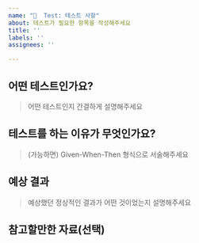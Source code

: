 ```yaml
---
name: "📝  Test: 테스트 사항"
about: 테스트가 필요한 항목을 작성해주세요
title: ''
labels: ''
assignees: ''

---
```


## 어떤 테스트인가요?

> 어떤 테스트인지 간결하게 설명해주세요

## 테스트를 하는 이유가 무엇인가요?

> (가능하면) Given-When-Then 형식으로 서술해주세요

## 예상 결과

> 예상했던 정상적인 결과가 어떤 것이었는지 설명해주세요

## 참고할만한 자료(선택)
